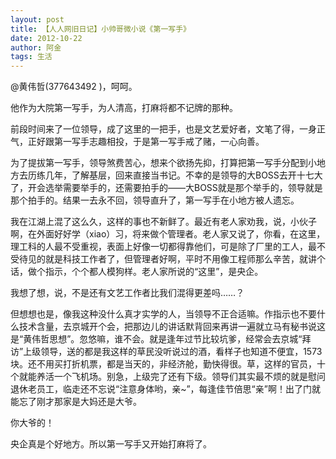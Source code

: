```yaml
---
layout: post
title: 【人人网旧日记】小帅哥微小说《第一写手》
date: 2012-10-22
author: 阿金
tags: 生活
---
```


@黄伟哲(377643492 )，呵呵。

他作为大院第一写手，为人清高，打麻将都不记牌的那种。

前段时间来了一位领导，成了这里的一把手，也是文艺爱好者，文笔了得，一身正气，正好跟第一写手志趣相投，于是第一写手戒了赌，一心向善。

为了提拔第一写手，领导煞费苦心，想来个欲扬先抑，打算把第一写手分配到小地方去历练几年，了解基层，回来直接当书记。不幸的是领导的大BOSS去开十七大了，开会选举需要举手的，还需要拍手的——大BOSS就是那个举手的，领导就是那个拍手的。结果一去永不回，领导直升了，第一写手在小地方被人遗忘。

我在江湖上混了这么久，这样的事也不新鲜了。最近有老人家劝我，说，小伙子啊，在外面好好学（xiao）习，将来做个管理者。老人家又说了，你看，在这里，理工科的人最不受重视，表面上好像一切都得靠他们，可是除了厂里的工人，最不受待见的就是科技工作者了，但管理者好啊，平时不用像工程师那么辛苦，就讲个话，做个指示，个个都人模狗样。老人家所说的“这里”，是央企。

我想了想，说，不是还有文艺工作者比我们混得更差吗……？

但想想也是，像我这种没什么真才实学的人，当领导不正合适嘛。作指示也不要什么技术含量，去京城开个会，把那边儿的讲话默背回来再讲一遍就立马有秘书说这是“黄伟哲思想”。忽悠嘛，谁不会。就是逢年过节比较坑爹，经常会去京城“拜访”上级领导，送的都是我这样的草民没听说过的酒，看样子也知道不便宜，1573块。还不用买打折机票，都是当天的，非经济舱，勤快得很。草，这样的官员，十个就能养活一个飞机场。别急，上级完了还有下级。领导们其实最不烦的就是慰问退休老员工，临走还不忘说“注意身体哟，亲~”，每逢佳节倍思“亲”啊！出了门就能忘了刚才那家是大妈还是大爷。

你大爷的！

央企真是个好地方。所以第一写手又开始打麻将了。